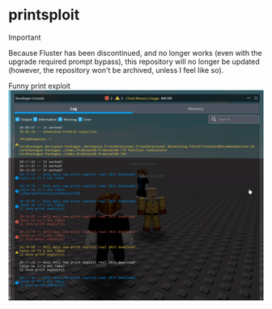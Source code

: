 # printsploit

> [!IMPORTANT]
> Because Fluster has been discontinued, and no longer works (even with the upgrade required prompt bypass), this repository will no longer be updated (however, the repository won't be archived, unless I feel like so).

Funny print exploit
![Demo](assets/Screenshot.png)
